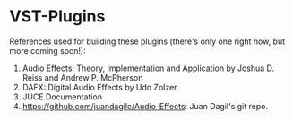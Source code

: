 # VST-Plugins
References used for building these plugins (there's only one right now, but more coming soon!):
  1) Audio Effects: Theory, Implementation and Application by Joshua D. Reiss and Andrew P. McPherson
  2) DAFX: Digital Audio Effects by Udo Zolzer
  3) JUCE Documentation
  4) https://github.com/juandagilc/Audio-Effects: Juan Dagil's git repo.
